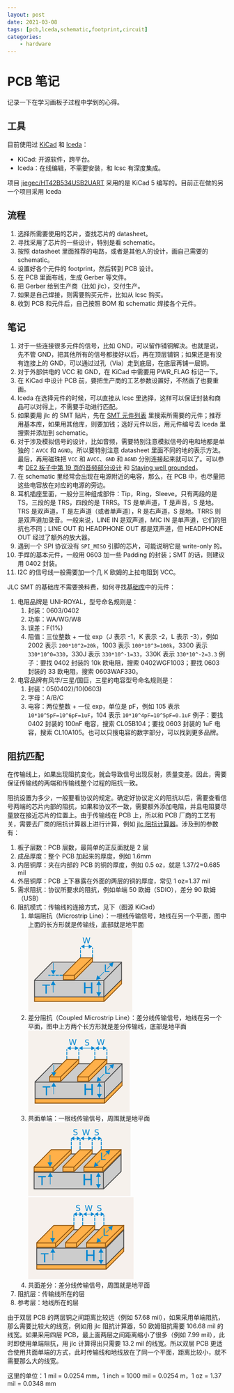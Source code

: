 ```yaml
---
layout: post
date: 2021-03-08
tags: [pcb,lceda,schematic,footprint,circuit]
categories:
    - hardware
---
```


# PCB 笔记

记录一下在学习画板子过程中学到的心得。

## 工具

目前使用过 [KiCad](https://kicad.org/) 和 [lceda](https://lceda.cn/)：

- KiCad: 开源软件，跨平台。
- lceda：在线编辑，不需要安装，和 lcsc 有深度集成。

项目 [jiegec/HT42B534USB2UART](https://github.com/jiegec/HT42B534USB2UART) 采用的是 KiCad 5 编写的。目前正在做的另一个项目采用 lceda

## 流程

1. 选择所需要使用的芯片，查找芯片的 datasheet。
2. 寻找采用了芯片的一些设计，特别是看 schematic。
3. 按照 datasheet 里面推荐的电路，或者是其他人的设计，画自己需要的 schematic。
4. 设置好各个元件的 footprint，然后转到 PCB 设计。
5. 在 PCB 里面布线，生成 Gerber 等文件。
6. 把 Gerber 给到生产商（比如 jlc），交付生产。
7. 如果是自己焊接，则需要购买元件，比如从 lcsc 购买。
8. 收到 PCB 和元件后，自己按照 BOM 和 schematic 焊接各个元件。

## 笔记

1. 对于一些连接很多元件的信号，比如 GND，可以留作铺铜解决。也就是说，先不管 GND，把其他所有的信号都接好以后，再在顶层铺铜；如果还是有没有连接上的 GND，可以通过过孔（Via）走到底层，在底层再铺一层铜。
2. 对于外部供电的 VCC 和 GND，在 KiCad 中需要用 PWR_FLAG 标记一下。
3. 在 KiCad 中设计 PCB 前，要把生产商的工艺参数设置好，不然画了也要重画。
4. lceda 在选择元件的时候，可以直接从 lcsc 里选择，这样可以保证封装和商品可以对得上，不需要手动进行匹配。
5. 如果要用 jlc 的 SMT 贴片，先在 [SMT 元件列表](https://www.jlc.com/portal/smtComponentList.html) 里搜索所需要的元件；推荐用基本库，如果用其他库，则要加钱；选好元件以后，用元件编号去 lceda 里搜索并添加到 schematic。
6. 对于涉及模拟信号的设计，比如音频，需要特别注意模拟信号的电和地都是单独的：`AVCC` 和 `AGND`。所以要特别注意 datasheet 里面不同的地的表示方法。最后，再用磁珠把 `VCC` 和 `AVCC`、`GND` 和 `AGND` 分别连接起来就可以了。可以参考 [DE2 板子中第 19 页的音频部分设计](https://wiki.bu.ost.ch/infoportal/_media/fpga/cyclone_iv/de2_115_schematic.pdf) 和 [Staying well grounded](https://www.analog.com/en/analog-dialogue/articles/staying-well-grounded.html)。
7. 在 schematic 里经常会出现在电源附近的电容，那么，在 PCB 中，也尽量把这些电容放在对应的电源的旁边。
8. 耳机插座里面，一般分三种组成部件：Tip，Ring，Sleeve。只有两段的是 TS，三段的是 TRS，四段的是 TRRS。TS 是单声道，T 是声音，S 是地。TRS 是双声道，T 是左声道（或者单声道），R 是右声道，S 是地。TRRS 则是双声道加录音。一般来说，LINE IN 是双声道，MIC IN 是单声道，它们的阻抗也不同；LINE OUT 和 HEADPHONE OUT 都是双声道，但 HEADPHONE OUT 经过了额外的放大器。
9. 遇到一个 SPI 协议没有 `SPI_MISO` 引脚的芯片，可能说明它是 write-only 的。
10. 手焊的基本元件，一般用 0603 加一些 Padding 的封装；SMT 的话，则建议用 0402 封装。
11. I2C 的信号线一般需要加一个几 K 欧姆的上拉电阻到 VCC。

JLC SMT 的基础库不需要换料费，如何寻找[基础库](https://www.jlcsmt.com/lcsc/basic)中的元件：

1. 电阻品牌是 UNI-ROYAL，型号命名规则是：
    1. 封装：0603/0402
    2. 功率：WA/WG/W8
    3. 误差：F(1%)
    4. 阻值：三位整数 + 一位 exp（J 表示 -1，K 表示 -2，L 表示 -3），例如 2002 表示 `200*10^2=20k`，1003 表示 `100*10^3=100k`，3300 表示 `330*10^0=330`，330J 表示 `330*10^-1=33`，330K 表示 `330*10^-2=3.3`
    例子：要找 0402 封装的 10k 欧电阻，搜索 0402WGF1003；要找 0603 封装的 33 欧电阻，搜索 0603WAF330。
2. 电容品牌有风华/三星/国巨，三星的电容型号命名规则是：
    1. 封装：05(0402)/10(0603)
    2. 字母：A/B/C
    3. 电容：两位整数 + 一位 exp，单位是 pF，例如 105 表示 `10*10^5pF=10^6pF=1uF`，104 表示 `10*10^4pF=10^5pF=0.1uF`
    例子：要找 0402 封装的 100nF 电容，搜索 CL05B104；要找 0603 封装的 1uF 电容，搜索 CL10A105。也可以只搜电容的数字部分，可以找到更多品牌。

## 阻抗匹配

在传输线上，如果出现阻抗变化，就会导致信号出现反射，质量变差。因此，需要保证传输线的两端和传输线整个过程的阻抗一致。

阻抗设置为多少，一般要看协议的规定。确定好协议定义的阻抗以后，需要查看信号两端的芯片内部的阻抗，如果和协议不一致，需要额外添加电阻，并且电阻要尽量放在接近芯片的位置上。由于传输线在 PCB 上，所以和 PCB 厂商的工艺有关，需要去厂商的阻抗计算器上进行计算，例如 [jlc 阻抗计算器](https://tools.jlc.com/jlcTools/index.html#/impedanceCalculatenew)。涉及到的参数有：

1. 板子层数：PCB 层数，最简单的正反面就是 2 层
2. 成品厚度：整个 PCB 加起来的厚度，例如 1.6mm
3. 内层铜厚：夹在内部的 PCB 的铜的厚度，例如 0.5 oz，就是 1.37/2=0.685 mil
4. 外层铜厚：PCB 上下暴露在外面的两层的铜的厚度，常见 1 oz=1.37 mil
5. 需求阻抗：协议所要求的阻抗，例如单端 50 欧姆（SDIO），差分 90 欧姆（USB）
6. 阻抗模式：传输线的连接方式，见下（图源 KiCad）
    1. 单端阻抗（Microstrip Line）：一根线传输信号，地线在另一个平面，图中上面的长方形就是传输线，底部就是地平面
    ![](./microstrip_line.png)
    2. 差分阻抗（Coupled Microstrip Line）：差分线传输信号，地线在另一个平面，图中上方两个长方形就是差分传输线，底部是地平面
    ![](./couple_microstrip_line.png)
    3. 共面单端：一根线传输信号，周围就是地平面
    ![](./coplanar_wave_guide.png)
    ![](./coplanar_wave_guide_ground_plane.png)
    4. 共面差分：差分线传输信号，周围就是地平面
7. 阻抗层：传输线所在的层
8. 参考层：地线所在的层

由于双层 PCB 的两层铜之间距离比较远（例如 57.68 mil），如果采用单端阻抗，那么需要比较大的线宽，例如用 jlc 阻抗计算器，50 欧姆阻抗需要 106.68 mil 的线宽。如果采用四层 PCB，最上面两层之间距离缩小了很多（例如 7.99 mil），此时即使用单端阻抗，用 jlc 计算得出只需要 13.2 mil 的线宽。所以双层 PCB 更适合使用共面单端的方式，此时传输线和地线放在了同一个平面，距离比较小，就不需要那么大的线宽。

这里的单位：1 mil = 0.0254 mm，1 inch = 1000 mil = 0.0254 m，1 oz = 1.37 mil = 0.0348 mm